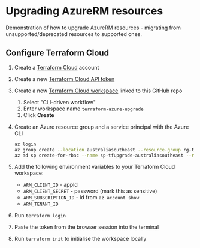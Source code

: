 # Upgrading AzureRM resources

Demonstration of how to upgrade AzureRM resources - migrating from unsupported/deprecated resources to supported ones.

## Configure Terraform Cloud

1. Create a [Terraform Cloud](https://app.terraform.io) account
1. Create a new [Terraform Cloud API token](https://app.terraform.io/app/settings/tokens)
1. Create a new [Terraform Cloud workspace](https://app.terraform.io/app/organizations/new) linked to this GitHub repo
    1. Select "CLI-driven workflow"
    1. Enter workspace name `terraform-azure-upgrade`
    1. Click **Create**
1. Create an Azure resource group and a service principal with the Azure CLI

    ```bash
    az login
    az group create --location australiasoutheast --resource-group rg-tfupgrade-australiasoutheast
    az ad sp create-for-rbac --name sp-tfupgrade-australiasoutheast --role Contributor --scopes /subscriptions/<subscription_id>/resourceGroups/rg-tfupgrade-australiasoutheast
    ```

1. Add the following environment variables to your Terraform Cloud workspace:
    - `ARM_CLIENT_ID` - appId
    - `ARM_CLIENT_SECRET` - password (mark this as sensitive)
    - `ARM_SUBSCRIPTION_ID` - id from `az account show`
    - `ARM_TENANT_ID`

1. Run `terraform login`
1. Paste the token from the browser session into the terminal
1. Run `terraform init` to initialise the workspace locally
